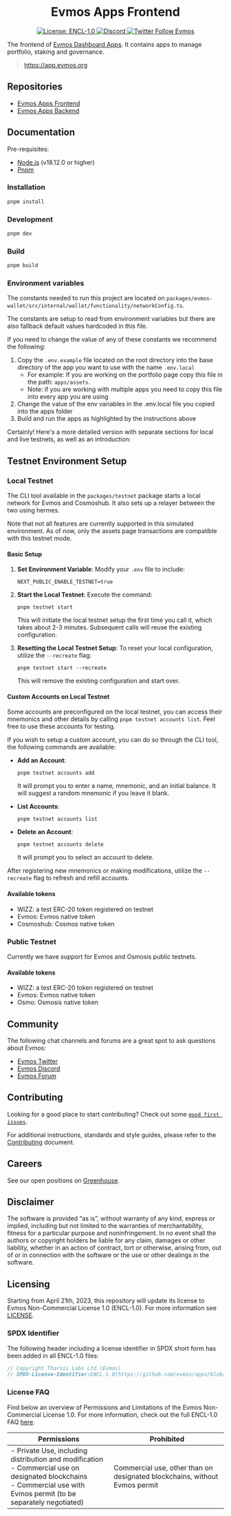 <div align="center">
  <h1> Evmos Apps Frontend </h1>
</div>

<div align="center">
  <a href="https://github.com/evmos/apps/blob/main/LICENSE">
    <img alt="License: ENCL-1.0" src="https://img.shields.io/badge/license-ENCL--1.0-orange" />
  </a>
  <a href="https://discord.gg/evmos">
    <img alt="Discord" src="https://img.shields.io/discord/809048090249134080.svg" />
  </a>
  <a href="https://twitter.com/EvmosOrg">
    <img alt="Twitter Follow Evmos" src="https://img.shields.io/twitter/follow/EvmosOrg"/>
  </a>
</div>

The frontend of [Evmos Dashboard Apps](https://app.evmos.org). It contains apps to manage portfolio, staking and governance.

> https://app.evmos.org

## Repositories

- [Evmos Apps Frontend](https://github.com/evmos/apps)
- [Evmos Apps Backend](https://github.com/evmos/backend)

## Documentation

Pre-requisites:

- [Node.js](https://nodejs.org/en/download/) (v18.12.0 or higher)
- [Pnpm](https://pnpm.io/installation)

### Installation

```bash
pnpm install
```

### Development

```bash
pnpm dev
```

### Build

```bash
pnpm build
```

### Environment variables

The constants needed to run this project are located on `packages/evmos-wallet/src/internal/wallet/functionality/networkConfig.ts`.

The constants are setup to read from environment variables but there are also fallback default values hardcoded in this file.

If you need to change the value of any of these constants we recommend the following:

1. Copy the `.env.example` file located on the root directory into the base directory of the app you want to use with the name `.env.local`
   - For example: If you are working on the portfolio page copy this file in the path: `apps/assets`.
   - Note: if you are working with multiple apps you need to copy this file into every app you are using
2. Change the value of the env variables in the .env.local file you copied into the apps folder
3. Build and run the apps as highlighted by the instructions above

Certainly! Here's a more detailed version with separate sections for local and live testnets, as well as an introduction:

## Testnet Environment Setup

### Local Testnet

The CLI tool available in the `packages/testnet` package starts a local network for Evmos and Cosmoshub. It also sets up a relayer between the two using hermes.

Note that not all features are currently supported in this simulated environment. As of now, only the assets page transactions are compatible with this testnet mode.

#### Basic Setup

1. **Set Environment Variable**: Modify your `.env` file to include:

   ```
   NEXT_PUBLIC_ENABLE_TESTNET=true
   ```

2. **Start the Local Testnet**:
   Execute the command:

   ```
   pnpm testnet start
   ```

   This will initiate the local testnet setup the first time you call it, which takes about 2-3 minutes. Subsequent calls will reuse the existing configuration.

3. **Resetting the Local Testnet Setup**:
   To reset your local configuration, utilize the `--recreate` flag:
   ```
   pnpm testnet start --recreate
   ```
   This will remove the existing configuration and start over.

#### Custom Accounts on Local Testnet

Some accounts are preconfigured on the local testnet, you can access their
mnemonics and other details by calling `pnpm testnet accounts list`. Feel free to use these accounts for testing.

If you wish to setup a custom account, you can do so through the CLI tool, the following commands are available:

- **Add an Account**:

  ```shell
  pnpm testnet accounts add
  ```

  It will prompt you to enter a name, mnemonic, and an initial balance. It will suggest a random mnemonic if you leave it blank.

- **List Accounts**:
  ```shell
  pnpm testnet accounts list
  ```
- **Delete an Account**:
  ```shell
  pnpm testnet accounts delete
  ```
  It will prompt you to select an account to delete.

After registering new mnemonics or making modifications, utilize the `--recreate` flag to refresh and refill accounts.

#### Available tokens

- WIZZ: a test ERC-20 token registered on testnet
- Evmos: Evmos native token
- Cosmoshub: Cosmos native token

### Public Testnet

Currently we have support for Evmos and Osmosis public testnets.

#### Available tokens

- WIZZ: a test ERC-20 token registered on testnet
- Evmos: Evmos native token
- Osmo: Osmosis native token

## Community

The following chat channels and forums are a great spot to ask questions about Evmos:

- [Evmos Twitter](https://twitter.com/EvmosOrg)
- [Evmos Discord](https://discord.gg/evmos)
- [Evmos Forum](https://commonwealth.im/evmos)

## Contributing

Looking for a good place to start contributing?
Check out some
[`good first issues`](https://github.com/evmos/apps/issues?q=is%3Aopen+is%3Aissue+label%3A%22good+first+issue%22).

For additional instructions, standards and style guides, please refer to the [Contributing](./CONTRIBUTING.md) document.

## Careers

See our open positions on [Greenhouse](https://boards.eu.greenhouse.io/evmos).

## Disclaimer

The software is provided “as is”, without warranty of any kind, express or implied, including but not limited to the warranties of merchantability, fitness for a particular purpose and noninfringement. In no event shall the authors or copyright holders be liable for any claim, damages or other liability, whether in an action of contract, tort or otherwise, arising from, out of or in connection with the software or the use or other dealings in the software.

## Licensing

Starting from April 21th, 2023, this repository will update its license to Evmos Non-Commercial License 1.0 (ENCL-1.0). For more information see [LICENSE](/LICENSE).

### SPDX Identifier

The following header including a license identifier in SPDX short form has been added in all ENCL-1.0 files:

```js
// Copyright Tharsis Labs Ltd.(Evmos)
// SPDX-License-Identifier:ENCL-1.0(https://github.com/evmos/apps/blob/main/LICENSE)
```

### License FAQ

Find below an overview of Permissions and Limitations of the Evmos Non-Commercial License 1.0. For more information, check out the full ENCL-1.0 FAQ [here](/LICENSE_FAQ.md).

| Permissions                                                                                                                                                                  | Prohibited                                                                 |
| ---------------------------------------------------------------------------------------------------------------------------------------------------------------------------- | -------------------------------------------------------------------------- |
| - Private Use, including distribution and modification<br />- Commercial use on designated blockchains<br />- Commercial use with Evmos permit (to be separately negotiated) | Commercial use, other than on designated blockchains, without Evmos permit |
